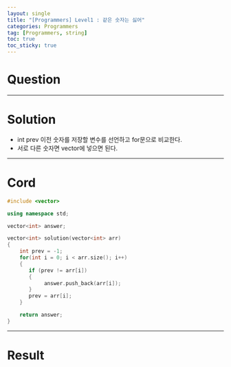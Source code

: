 ```yaml
---
layout: single
title: "[Programmers] Level1 : 같은 숫자는 싫어"
categories: Programmers
tag: [Programmers, string]
toc: true
toc_sticky: true
---
```


# Question


***

# Solution
- int prev 이전 숫자를 저장할 변수를 선언하고 for문으로 비교한다.
- 서로 다른 숫자면 vector에 넣으면 된다.

***

# Cord
```c++
#include <vector>

using namespace std;

vector<int> answer;

vector<int> solution(vector<int> arr) 
{   
    int prev = -1;
    for(int i = 0; i < arr.size(); i++)
    {
       if (prev != arr[i])
       {             
            answer.push_back(arr[i]);
       }
       prev = arr[i];
    }

    return answer;
}
```

***

# Result